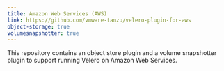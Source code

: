 ```yaml
---
title: Amazon Web Services (AWS)
link: https://github.com/vmware-tanzu/velero-plugin-for-aws
object-storage: true
volumesnapshotter: true
---
```

This repository contains an object store plugin and a volume snapshotter plugin to support running Velero on Amazon Web Services.

